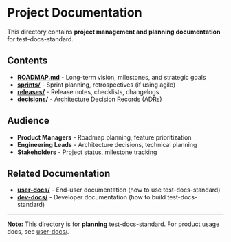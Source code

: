 # Project Documentation

This directory contains **project management and planning documentation** for test-docs-standard.

## Contents

- **[ROADMAP.md](ROADMAP.md)** - Long-term vision, milestones, and strategic goals
- **[sprints/](sprints/)** - Sprint planning, retrospectives (if using agile)
- **[releases/](releases/)** - Release notes, checklists, changelogs
- **[decisions/](decisions/)** - Architecture Decision Records (ADRs)

## Audience

- **Product Managers** - Roadmap planning, feature prioritization
- **Engineering Leads** - Architecture decisions, technical planning
- **Stakeholders** - Project status, milestone tracking

## Related Documentation

- **[user-docs/](../user-docs/)** - End-user documentation (how to use test-docs-standard)
- **[dev-docs/](../dev-docs/)** - Developer documentation (how to build test-docs-standard)

---

**Note:** This directory is for **planning** test-docs-standard. For product usage docs, see [user-docs/](../user-docs/).
